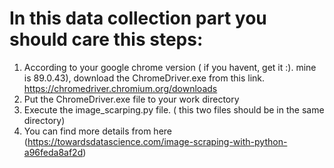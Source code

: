 # In this data collection part you should care this steps:
1. According to your google chrome version ( if you havent, get it :). mine is 89.0.43), download the ChromeDriver.exe from this link.
    https://chromedriver.chromium.org/downloads
2. Put the ChromeDriver.exe file to your work directory 
3. Execute the image_scarping.py file. ( this two files should be in the same directory)
4. You can find more details from here (https://towardsdatascience.com/image-scraping-with-python-a96feda8af2d)
